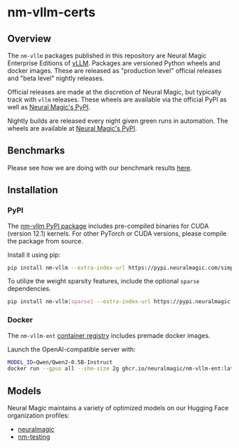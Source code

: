 # nm-vllm-certs


## Overview
The `nm-vllm` packages published in this repository are Neural Magic Enterprise Editions of [vLLM](https://github.com/vllm-project/vllm). Packages are versioned Python wheels and docker images. These are released as "production level" official releases and "beta level" nightly releases.

Official releases are made at the discretion of Neural Magic, but typically track with `vllm` releases. These wheels are available via the official PyPI as well as [Neural Magic's PyPI](https://pypi.neuralmagic.com).

Nightly builds are released every night given green runs in automation. The wheels are available at [Neural Magic's PyPI](https://pypi.neuralmagic.com).


## Benchmarks

Please see how we are doing with our benchmark results [here]( https://neuralmagic.github.io/nm-vllm-certs/dev/bench/).


## Installation


### PyPI
The [nm-vllm PyPI package](https://pypi.neuralmagic.com/simple/nm-vllm/index.html) includes pre-compiled binaries for CUDA (version 12.1) kernels. For other PyTorch or CUDA versions, please compile the package from source.

Install it using pip:
```bash
pip install nm-vllm --extra-index-url https://pypi.neuralmagic.com/simple
```

To utilize the weight sparsity features, include the optional `sparse` dependencies.
```bash
pip install nm-vllm[sparse] --extra-index-url https://pypi.neuralmagic.com/simple
```


### Docker

The `nm-vllm-ent` [container registry](https://github.com/neuralmagic/nm-vllm-certs/pkgs/container/nm-vllm-ent) includes premade docker images.

Launch the OpenAI-compatible server with:

```bash
MODEL_ID=Qwen/Qwen2-0.5B-Instruct
docker run --gpus all --shm-size 2g ghcr.io/neuralmagic/nm-vllm-ent:latest --model $MODEL_ID
```


## Models

Neural Magic maintains a variety of optimized models on our Hugging Face organization profiles:
- [neuralmagic](https://huggingface.co/neuralmagic)
- [nm-testing](https://huggingface.co/nm-testing)
